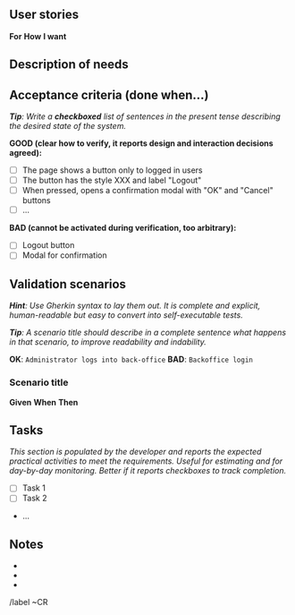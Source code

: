 ## User stories

**For**
**How**
**I want**

## Description of needs

## Acceptance criteria (done when...)

_**Tip**: Write a **checkboxed** list of sentences in the present tense describing the desired state of the system._

**GOOD (clear how to verify, it reports design and interaction decisions
agreed):**

- [ ] The page shows a button only to logged in users
- [ ] The button has the style XXX and label "Logout"
- [ ] When pressed, opens a confirmation modal with "OK" and "Cancel" buttons
- [ ] ...

**BAD (cannot be activated during verification, too arbitrary):**

- [ ] Logout button
- [ ] Modal for confirmation

## Validation scenarios

_**Hint**: Use Gherkin syntax to lay them out. It is complete and explicit, human-readable but easy to convert into self-executable tests._

_**Tip**: A scenario title should describe in a complete sentence what happens in that scenario, to improve readability and indability._

**OK**: `Administrator logs into back-office`
**BAD**: `Backoffice login`

### Scenario title

**Given**
**When**
**Then**

## Tasks

_This section is populated by the developer and reports the expected practical activities to meet the requirements. Useful for estimating and for day-by-day monitoring. Better if it reports checkboxes to track completion._

- [ ] Task 1
- [ ] Task 2
- ...

## Notes

-
-
-

/label ~CR
